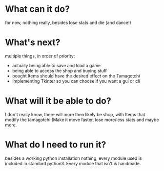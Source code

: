 # What can it do?
for now, nothing really, besides lose stats and die (and dance!)

# What's next?
multiple things, in order of priority:
- actually being able to save and load a game
- being able to access the shop and buying stuff
- bought Items should have the desired effect on the Tamagotchi
- Implementing Tkinter so you can choose if you want a gui or cli

# What will it be able to do?
I don't really know, there will more then likely be shop,
with Items that modify the tamagotchi (Make it move faster, lose more/less stats and maybe more.

# What do I need to run it?
besides a working python installation nothing,
every module used is included in standard python3.
Every module that isn't is handmade.
